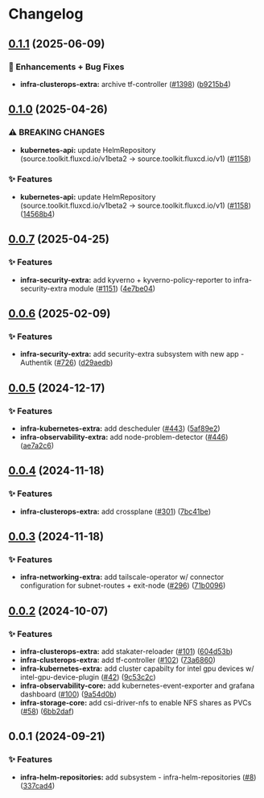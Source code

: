 # Changelog

## [0.1.1](https://github.com/ppat/homelab-ops-kubernetes-apps/compare/infra-helm-repositories-v0.1.0...infra-helm-repositories-v0.1.1) (2025-06-09)


### 🚀 Enhancements + Bug Fixes

* **infra-clusterops-extra:** archive tf-controller ([#1398](https://github.com/ppat/homelab-ops-kubernetes-apps/issues/1398)) ([b9215b4](https://github.com/ppat/homelab-ops-kubernetes-apps/commit/b9215b49a4afd6e7e9c76485439862c1bea30a94))

## [0.1.0](https://github.com/ppat/homelab-ops-kubernetes-apps/compare/infra-helm-repositories-v0.0.7...infra-helm-repositories-v0.1.0) (2025-04-26)


### ⚠ BREAKING CHANGES

* **kubernetes-api:** update HelmRepository (source.toolkit.fluxcd.io/v1beta2 -> source.toolkit.fluxcd.io/v1) ([#1158](https://github.com/ppat/homelab-ops-kubernetes-apps/issues/1158))

### ✨ Features

* **kubernetes-api:** update HelmRepository (source.toolkit.fluxcd.io/v1beta2 -&gt; source.toolkit.fluxcd.io/v1) ([#1158](https://github.com/ppat/homelab-ops-kubernetes-apps/issues/1158)) ([14568b4](https://github.com/ppat/homelab-ops-kubernetes-apps/commit/14568b42a607fd4c2fdd66cb35cfced57245be02))

## [0.0.7](https://github.com/ppat/homelab-ops-kubernetes-apps/compare/infra-helm-repositories-v0.0.6...infra-helm-repositories-v0.0.7) (2025-04-25)


### ✨ Features

* **infra-security-extra:** add kyverno + kyverno-policy-reporter to infra-security-extra module ([#1151](https://github.com/ppat/homelab-ops-kubernetes-apps/issues/1151)) ([4e7be04](https://github.com/ppat/homelab-ops-kubernetes-apps/commit/4e7be047441e488deacb25d7548bc6a7c43ba569))

## [0.0.6](https://github.com/ppat/homelab-ops-kubernetes-apps/compare/infra-helm-repositories-v0.0.5...infra-helm-repositories-v0.0.6) (2025-02-09)


### ✨ Features

* **infra-security-extra:** add security-extra subsystem with new app - Authentik ([#726](https://github.com/ppat/homelab-ops-kubernetes-apps/issues/726)) ([d29aedb](https://github.com/ppat/homelab-ops-kubernetes-apps/commit/d29aedb758f09caf68a51ce4ba51adbb2556354c))

## [0.0.5](https://github.com/ppat/homelab-ops-kubernetes-apps/compare/infra-helm-repositories-v0.0.4...infra-helm-repositories-v0.0.5) (2024-12-17)


### ✨ Features

* **infra-kubernetes-extra:** add descheduler ([#443](https://github.com/ppat/homelab-ops-kubernetes-apps/issues/443)) ([5af89e2](https://github.com/ppat/homelab-ops-kubernetes-apps/commit/5af89e21cfd8865f598cceb3c0bf03bdf502729a))
* **infra-observability-extra:** add node-problem-detector ([#446](https://github.com/ppat/homelab-ops-kubernetes-apps/issues/446)) ([ae7a2c6](https://github.com/ppat/homelab-ops-kubernetes-apps/commit/ae7a2c622229e39ee9cade5dba6940cb48725282))

## [0.0.4](https://github.com/ppat/homelab-ops-kubernetes-apps/compare/infra-helm-repositories-v0.0.3...infra-helm-repositories-v0.0.4) (2024-11-18)


### ✨ Features

* **infra-clusterops-extra:** add crossplane ([#301](https://github.com/ppat/homelab-ops-kubernetes-apps/issues/301)) ([7bc41be](https://github.com/ppat/homelab-ops-kubernetes-apps/commit/7bc41bedbb79f4480d64ac5a6fb0fae5fbb3654b))

## [0.0.3](https://github.com/ppat/homelab-ops-kubernetes-apps/compare/infra-helm-repositories-v0.0.2...infra-helm-repositories-v0.0.3) (2024-11-18)


### ✨ Features

* **infra-networking-extra:** add tailscale-operator w/ connector configuration for subnet-routes + exit-node ([#296](https://github.com/ppat/homelab-ops-kubernetes-apps/issues/296)) ([71b0096](https://github.com/ppat/homelab-ops-kubernetes-apps/commit/71b0096b8ecf04b151d14d532c8229efb08daa37))

## [0.0.2](https://github.com/ppat/homelab-ops-kubernetes-apps/compare/infra-helm-repositories-v0.0.1...infra-helm-repositories-v0.0.2) (2024-10-07)


### ✨ Features

* **infra-clusterops-extra:** add stakater-reloader ([#101](https://github.com/ppat/homelab-ops-kubernetes-apps/issues/101)) ([604d53b](https://github.com/ppat/homelab-ops-kubernetes-apps/commit/604d53ba3f534758c72797e0dfe20f64ab6aa789))
* **infra-clusterops-extra:** add tf-controller ([#102](https://github.com/ppat/homelab-ops-kubernetes-apps/issues/102)) ([73a6860](https://github.com/ppat/homelab-ops-kubernetes-apps/commit/73a68607a9f6f219375095a928860e7e5403f25a))
* **infra-kubernetes-extra:** add cluster capabilty for intel gpu devices w/ intel-gpu-device-plugin ([#42](https://github.com/ppat/homelab-ops-kubernetes-apps/issues/42)) ([9c53c2c](https://github.com/ppat/homelab-ops-kubernetes-apps/commit/9c53c2c89f3f130118765dcc3620cbc10cfcf2a9))
* **infra-observability-core:** add kubernetes-event-exporter and grafana dashboard ([#100](https://github.com/ppat/homelab-ops-kubernetes-apps/issues/100)) ([9a54d0b](https://github.com/ppat/homelab-ops-kubernetes-apps/commit/9a54d0bece65f3f24a5c113c74ca7e07bda030f1))
* **infra-storage-core:** add csi-driver-nfs to enable NFS shares as PVCs ([#58](https://github.com/ppat/homelab-ops-kubernetes-apps/issues/58)) ([6bb2daf](https://github.com/ppat/homelab-ops-kubernetes-apps/commit/6bb2daf4c1e845c906e14dff7903f84917ac2021))

## 0.0.1 (2024-09-21)


### ✨ Features

* **infra-helm-repositories:** add subsystem - infra-helm-repositories ([#8](https://github.com/ppat/homelab-ops-kubernetes-apps/issues/8)) ([337cad4](https://github.com/ppat/homelab-ops-kubernetes-apps/commit/337cad46f8ac9ed2dee865cdc6ac4fffac5d266c))
